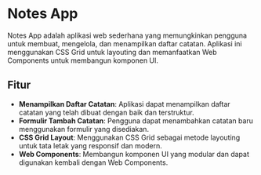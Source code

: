 # Notes App

Notes App adalah aplikasi web sederhana yang memungkinkan pengguna untuk membuat, mengelola, dan menampilkan daftar catatan. Aplikasi ini menggunakan CSS Grid untuk layouting dan memanfaatkan Web Components untuk membangun komponen UI.

## Fitur

- **Menampilkan Daftar Catatan**: Aplikasi dapat menampilkan daftar catatan yang telah dibuat dengan baik dan terstruktur.
- **Formulir Tambah Catatan**: Pengguna dapat menambahkan catatan baru menggunakan formulir yang disediakan.
- **CSS Grid Layout**: Menggunakan CSS Grid sebagai metode layouting untuk tata letak yang responsif dan modern.
- **Web Components**: Membangun komponen UI yang modular dan dapat digunakan kembali dengan Web Components.
